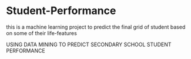 # Student-Performance

this is a machine learning project to predict the final grid of student based on some of their life-features


USING DATA MINING TO PREDICT SECONDARY SCHOOL STUDENT PERFORMANCE
